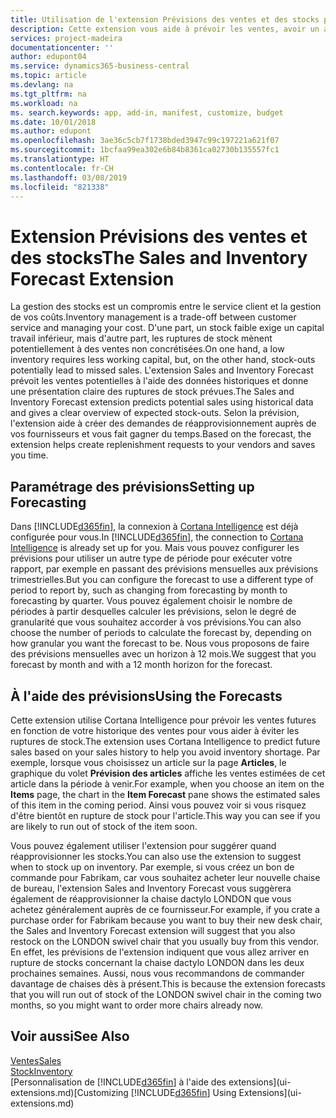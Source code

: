 ```yaml
---
title: Utilisation de l'extension Prévisions des ventes et des stocks pour gérer le stock | Microsoft Docs
description: Cette extension vous aide à prévoir les ventes, avoir un aperçu clair des ruptures de stock prévues, et même de vous aider à créer des demandes de réapprovisionnement aux fournisseurs.
services: project-madeira
documentationcenter: ''
author: edupont04
ms.service: dynamics365-business-central
ms.topic: article
ms.devlang: na
ms.tgt_pltfrm: na
ms.workload: na
ms. search.keywords: app, add-in, manifest, customize, budget
ms.date: 10/01/2018
ms.author: edupont
ms.openlocfilehash: 3ae36c5cb7f1738bded3947c99c197221a621f07
ms.sourcegitcommit: 1bcfaa99ea302e6b84b8361ca02730b135557fc1
ms.translationtype: HT
ms.contentlocale: fr-CH
ms.lasthandoff: 03/08/2019
ms.locfileid: "821338"
---
```

# <a name="the-sales-and-inventory-forecast-extension"></a><span data-ttu-id="1f24d-103">Extension Prévisions des ventes et des stocks</span><span class="sxs-lookup"><span data-stu-id="1f24d-103">The Sales and Inventory Forecast Extension</span></span>
<span data-ttu-id="1f24d-104">La gestion des stocks est un compromis entre le service client et la gestion de vos coûts.</span><span class="sxs-lookup"><span data-stu-id="1f24d-104">Inventory management is a trade-off between customer service and managing your cost.</span></span> <span data-ttu-id="1f24d-105">D'une part, un stock faible exige un capital travail inférieur, mais d'autre part, les ruptures de stock mènent potentiellement à des ventes non concrétisées.</span><span class="sxs-lookup"><span data-stu-id="1f24d-105">On one hand, a low inventory requires less working capital, but, on the other hand, stock-outs potentially lead to missed sales.</span></span> <span data-ttu-id="1f24d-106">L'extension Sales and Inventory Forecast prévoit les ventes potentielles à l'aide des données historiques et donne une présentation claire des ruptures de stock prévues.</span><span class="sxs-lookup"><span data-stu-id="1f24d-106">The Sales and Inventory Forecast extension predicts potential sales using historical data and gives a clear overview of expected stock-outs.</span></span> <span data-ttu-id="1f24d-107">Selon la prévision, l'extension aide à créer des demandes de réapprovisionnement auprès de vos fournisseurs et vous fait gagner du temps.</span><span class="sxs-lookup"><span data-stu-id="1f24d-107">Based on the forecast, the extension helps create replenishment requests to your vendors and saves you time.</span></span>  

## <a name="setting-up-forecasting"></a><span data-ttu-id="1f24d-108">Paramétrage des prévisions</span><span class="sxs-lookup"><span data-stu-id="1f24d-108">Setting up Forecasting</span></span>
<span data-ttu-id="1f24d-109">Dans [!INCLUDE[d365fin](includes/d365fin_md.md)], la connexion à [Cortana Intelligence](https://www.microsoft.com/en-us/cloud-platform/what-is-cortana-intelligence-suite) est déjà configurée pour vous.</span><span class="sxs-lookup"><span data-stu-id="1f24d-109">In [!INCLUDE[d365fin](includes/d365fin_md.md)], the connection to [Cortana Intelligence](https://www.microsoft.com/en-us/cloud-platform/what-is-cortana-intelligence-suite) is already set up for you.</span></span> <span data-ttu-id="1f24d-110">Mais vous pouvez configurer les prévisions pour utiliser un autre type de période pour exécuter votre rapport, par exemple en passant des prévisions mensuelles aux prévisions trimestrielles.</span><span class="sxs-lookup"><span data-stu-id="1f24d-110">But you can configure the forecast to use a different type of period to report by, such as changing from forecasting by month to forecasting by quarter.</span></span> <span data-ttu-id="1f24d-111">Vous pouvez également choisir le nombre de périodes à partir desquelles calculer les prévisions, selon le degré de granularité que vous souhaitez accorder à vos prévisions.</span><span class="sxs-lookup"><span data-stu-id="1f24d-111">You can also choose the number of periods to calculate the forecast by, depending on how granular you want the forecast to be.</span></span> <span data-ttu-id="1f24d-112">Nous vous proposons de faire des prévisions mensuelles avec un horizon à 12 mois.</span><span class="sxs-lookup"><span data-stu-id="1f24d-112">We suggest that you forecast by month and with a 12 month horizon for the forecast.</span></span>  

## <a name="using-the-forecasts"></a><span data-ttu-id="1f24d-113">À l'aide des prévisions</span><span class="sxs-lookup"><span data-stu-id="1f24d-113">Using the Forecasts</span></span>
<span data-ttu-id="1f24d-114">Cette extension utilise Cortana Intelligence pour prévoir les ventes futures en fonction de votre historique des ventes pour vous aider à éviter les ruptures de stock.</span><span class="sxs-lookup"><span data-stu-id="1f24d-114">The extension uses Cortana Intelligence to predict future sales based on your sales history to help you avoid inventory shortage.</span></span> <span data-ttu-id="1f24d-115">Par exemple, lorsque vous choisissez un article sur la page **Articles**, le graphique du volet **Prévision des articles** affiche les ventes estimées de cet article dans la période à venir.</span><span class="sxs-lookup"><span data-stu-id="1f24d-115">For example, when you choose an item on the **Items** page, the chart in the **Item Forecast** pane shows the estimated sales of this item in the coming period.</span></span> <span data-ttu-id="1f24d-116">Ainsi vous pouvez voir si vous risquez d'être bientôt en rupture de stock pour l'article.</span><span class="sxs-lookup"><span data-stu-id="1f24d-116">This way you can see if you are likely to run out of stock of the item soon.</span></span>  

<span data-ttu-id="1f24d-117">Vous pouvez également utiliser l'extension pour suggérer quand réapprovisionner les stocks.</span><span class="sxs-lookup"><span data-stu-id="1f24d-117">You can also use the extension to suggest when to stock up on inventory.</span></span> <span data-ttu-id="1f24d-118">Par exemple, si vous créez un bon de commande pour Fabrikam, car vous souhaitez acheter leur nouvelle chaise de bureau, l'extension Sales and Inventory Forecast vous suggèrera également de réapprovisionner la chaise dactylo LONDON que vous achetez généralement auprès de ce fournisseur.</span><span class="sxs-lookup"><span data-stu-id="1f24d-118">For example, if you crate a purchase order for Fabrikam because you want to buy their new desk chair, the Sales and Inventory Forecast extension will suggest that you also restock on the LONDON swivel chair that you usually buy from this vendor.</span></span> <span data-ttu-id="1f24d-119">En effet, les prévisions de l'extension indiquent que vous allez arriver en rupture de stocks concernant la chaise dactylo LONDON dans les deux prochaines semaines. Aussi, nous vous recommandons de commander davantage de chaises dès à présent.</span><span class="sxs-lookup"><span data-stu-id="1f24d-119">This is because the extension forecasts that you will run out of stock of the LONDON swivel chair in the coming two months, so you might want to order more chairs already now.</span></span>  

## <a name="see-also"></a><span data-ttu-id="1f24d-120">Voir aussi</span><span class="sxs-lookup"><span data-stu-id="1f24d-120">See Also</span></span>
[<span data-ttu-id="1f24d-121">Ventes</span><span class="sxs-lookup"><span data-stu-id="1f24d-121">Sales</span></span>](sales-manage-sales.md)  
[<span data-ttu-id="1f24d-122">Stock</span><span class="sxs-lookup"><span data-stu-id="1f24d-122">Inventory</span></span>](inventory-manage-inventory.md)  
<span data-ttu-id="1f24d-123">[Personnalisation de [!INCLUDE[d365fin](includes/d365fin_md.md)] à l'aide des extensions](ui-extensions.md)</span><span class="sxs-lookup"><span data-stu-id="1f24d-123">[Customizing [!INCLUDE[d365fin](includes/d365fin_md.md)] Using Extensions](ui-extensions.md)</span></span>  
